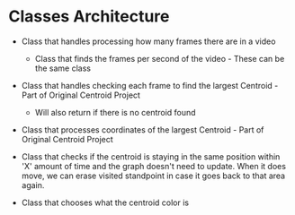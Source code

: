 # Classes Architecture

- Class that handles processing how many frames there are in a video
   - Class that finds the frames per second of the video - These can be the same class
   
- Class that handles checking each frame to find the largest Centroid - Part of Original Centroid Project
	- Will also return if there is no centroid found
- Class that processes coordinates of the largest Centroid - Part of Original Centroid Project

- Class that checks if the centroid is staying in the same position within 'X' amount of time and the graph doesn't need to update. When it does move, we can erase visited standpoint in case it goes back to that area again.
- Class that chooses what the centroid color is